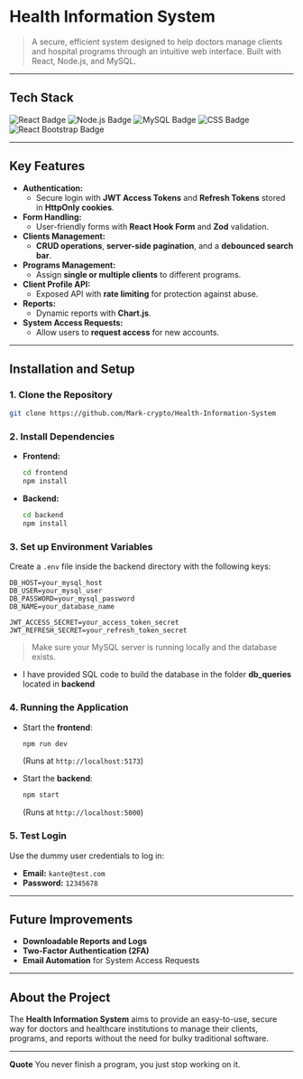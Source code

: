 
# Health Information System

> A secure, efficient system designed to help doctors manage clients and hospital programs through an intuitive web interface. Built with React, Node.js, and MySQL.

---

## Tech Stack

<div align="left">
  
  <img src="https://img.shields.io/badge/Frontend-React-61DAFB?logo=react&logoColor=white&style=for-the-badge" alt="React Badge"/>
  <img src="https://img.shields.io/badge/Backend-Node.js-339933?logo=node.js&logoColor=white&style=for-the-badge" alt="Node.js Badge"/>
  <img src="https://img.shields.io/badge/Database-MySQL-4479A1?logo=mysql&logoColor=white&style=for-the-badge" alt="MySQL Badge"/>
  <img src="https://img.shields.io/badge/Styling-CSS-1572B6?logo=css3&logoColor=white&style=for-the-badge" alt="CSS Badge"/>
  <img src="https://img.shields.io/badge/UI-ReactBootstrap-7952B3?logo=bootstrap&logoColor=white&style=for-the-badge" alt="React Bootstrap Badge"/>

</div>

---

## Key Features
- **Authentication:**
  - Secure login with **JWT Access Tokens** and **Refresh Tokens** stored in **HttpOnly cookies**.
- **Form Handling:**
  - User-friendly forms with **React Hook Form** and **Zod** validation.
- **Clients Management:**
  - **CRUD operations**, **server-side pagination**, and a **debounced search bar**.
- **Programs Management:**
  - Assign **single or multiple clients** to different programs.
- **Client Profile API:**
  - Exposed API with **rate limiting** for protection against abuse.
- **Reports:**
  - Dynamic reports with **Chart.js**.
- **System Access Requests:**
  - Allow users to **request access** for new accounts.

---

## Installation and Setup

### 1. Clone the Repository
```bash
git clone https://github.com/Mark-crypto/Health-Information-System
```

### 2. Install Dependencies

- **Frontend:**
  ```bash
  cd frontend
  npm install
  ```

- **Backend:**
  ```bash
  cd backend
  npm install
  ```

### 3. Set up Environment Variables

Create a `.env` file inside the backend directory with the following keys:
```env
DB_HOST=your_mysql_host
DB_USER=your_mysql_user
DB_PASSWORD=your_mysql_password
DB_NAME=your_database_name

JWT_ACCESS_SECRET=your_access_token_secret
JWT_REFRESH_SECRET=your_refresh_token_secret
```

> Make sure your MySQL server is running locally and the database exists.

- I have provided SQL code to build the database in the folder **db_queries** located in **backend**

### 4. Running the Application

- Start the **frontend**:
  ```bash
  npm run dev
  ```
  (Runs at `http://localhost:5173`)

- Start the **backend**:
  ```bash
  npm start
  ```
  (Runs at `http://localhost:5000`)

### 5. Test Login

Use the dummy user credentials to log in:
- **Email:** `kante@test.com`
- **Password:** `12345678`

---

## Future Improvements
- **Downloadable Reports and Logs**
- **Two-Factor Authentication (2FA)**
- **Email Automation** for System Access Requests

---

## About the Project
The **Health Information System** aims to provide an easy-to-use, secure way for doctors and healthcare institutions to manage their clients, programs, and reports without the need for bulky traditional software.

---
**Quote** You never finish a program, you just stop working on it.
